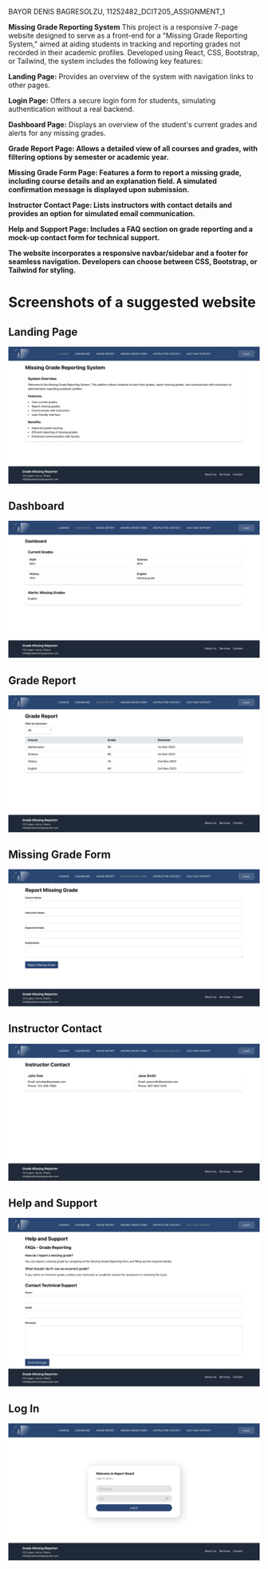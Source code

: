 BAYOR DENIS BAGRESOLZU, 11252482_DCIT205_ASSIGNMENT_1 

<b>Missing Grade Reporting System</b>
This project is a responsive 7-page website designed to serve as a front-end for a "Missing Grade Reporting System," aimed at aiding students in tracking and reporting grades not recorded in their academic profiles. Developed using React, CSS, Bootstrap, or Tailwind, the system includes the following key features:

<b>Landing Page:</b> Provides an overview of the system with navigation links to other pages.

<b>Login Page:</b> Offers a secure login form for students, simulating authentication without a real backend.

<b>Dashboard Page:</b> Displays an overview of the student's current grades and alerts for any missing grades.

<b>Grade Report Page:<b> Allows a detailed view of all courses and grades, with filtering options by semester or academic year.

<b>Missing Grade Form Page:</b> Features a form to report a missing grade, including course details and an explanation field. A simulated confirmation message is displayed upon submission.

<b>Instructor Contact Page:</b> Lists instructors with contact details and provides an option for simulated email communication.

<b>Help and Support Page:</b> Includes a FAQ section on grade reporting and a mock-up contact form for technical support.

The website incorporates a responsive navbar/sidebar and a footer for seamless navigation. Developers can choose between CSS, Bootstrap, or Tailwind for styling.

# Screenshots of a suggested website

## Landing Page
![Alt text](screenshots/landingPage.png)

## Dashboard
![Alt text](screenshots/dashboard.png)

## Grade Report
![Alt text](screenshots/grade_report.png)

## Missing Grade Form
![Alt text](screenshots/missing_grade_form.png)

## Instructor Contact
![Alt text](screenshots/instructor_contact.png)

## Help and Support
![Alt text](screenshots/help_and_support.png)

## Log In
![Alt text](screenshots/login.png)

